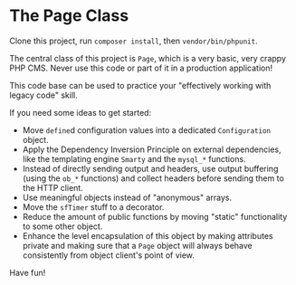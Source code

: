 # The Page Class

Clone this project, run `composer install`, then `vendor/bin/phpunit`.

The central class of this project is `Page`, which is a very basic, very crappy PHP CMS. Never use this code or part of it in a production application!

This code base can be used to practice your "effectively working with legacy code" skill.

If you need some ideas to get started:

- Move `define`d configuration values into a dedicated `Configuration` object.
- Apply the Dependency Inversion Principle on external dependencies, like the templating engine `Smarty` and the `mysql_*` functions.
- Instead of directly sending output and headers, use output buffering (using the `ob_*` functions) and collect headers before sending them to the HTTP client.
- Use meaningful objects instead of "anonymous" arrays.
- Move the `sfTimer` stuff to a decorator.
- Reduce the amount of public functions by moving "static" functionality to some other object.
- Enhance the level encapsulation of this object by making attributes private and making sure that a `Page` object will always behave consistently from object client's point of view.

Have fun!